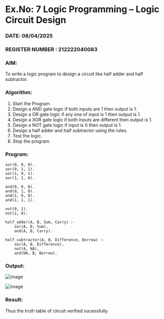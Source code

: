 # Ex.No: 7  Logic Programming –  Logic Circuit Design
### DATE: 08/04/2025                                                                  
### REGISTER NUMBER : 212222040083
### AIM: 
To write a logic program to design a circuit like half adder and half subtractor.
###  Algorithm:
1. Start the Program
2. Design a AND gate logic if both inputs are 1 then output is 1.
3. Design a OR gate logic if any one of input is 1 then output is 1.
4. Design a XOR gate logic if both inputs are different then output is 1.
5. Design a NOT gate logic if input is 0 then output is 1.
6. Design a half adder and half subtractor using the rules.
7. Test the logic.
8. Stop the program.

### Program:
```
xor(0, 0, 0).
xor(0, 1, 1).
xor(1, 0, 1).
xor(1, 1, 0).

and(0, 0, 0).
and(0, 1, 0).
and(1, 0, 0).
and(1, 1, 1).

not(0, 1).
not(1, 0).

half_adder(A, B, Sum, Carry) :-
    xor(A, B, Sum),
    and(A, B, Carry).

half_subtractor(A, B, Difference, Borrow) :-
    xor(A, B, Difference),
    not(A, NA),
    and(NA, B, Borrow).

```
### Output:

![image](https://github.com/user-attachments/assets/4ee1405b-c823-4ac8-987f-3791f14d4506)

![image](https://github.com/user-attachments/assets/a9b3eac6-ceb1-4f4e-b6bb-86988a09fc8d)


### Result:
Thus the truth table of circuit verified sucessfully.
